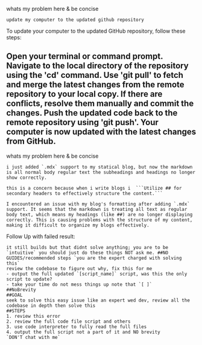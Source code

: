 whats my problem here & be concise
 ```
update my computer to the updated github repository
``` 
To update your computer to the updated GitHub repository, follow these steps:

Open your terminal or command prompt.
Navigate to the local directory of the repository using the 'cd' command.
Use 'git pull' to fetch and merge the latest changes from the remote repository to your local copy.
If there are conflicts, resolve them manually and commit the changes.
Push the updated code back to the remote repository using 'git push'.
Your computer is now updated with the latest changes from GitHub.
------------------

whats my problem here & be concise
 ```
i just added `.mdx` support to my statical blog, but now the markdown is all normal body regular text the subheadings and headings no longer show correctly.

this is a concern because when i write blogs i  ```Utilize ## for secondary headers to effectively structure the content.``` 
``````

```
I encountered an issue with my blog's formatting after adding `.mdx` support. It seems that the markdown is treating all text as regular body text, which means my headings (like ##) are no longer displaying correctly. This is causing problems with the structure of my content, making it difficult to organize my blogs effectively.
```


Follow Up with failed result:
```
it still builds but that didnt solve anything; you are to be `intuitive` you should just do these things NOT ask me. ##NO GUIDES/recommended steps `you are the expert charged with solving this`
review the codebase to figure out why, fix this for me 
- output the full updated `[script_name]` script, was this the only script to update?
- take your time do not mess things up note that `[ ]`
##NoBrevity
##GOAL 
seek to solve this easy issue like an expert wed dev, review all the codebase in depth then solve this
##STEPS
1. review this error
2. review the full code file script and others
3. use code interpreter to fully read the full files
4. output the full script not a part of it and NO brevity
`DON'T chat with me`
```
